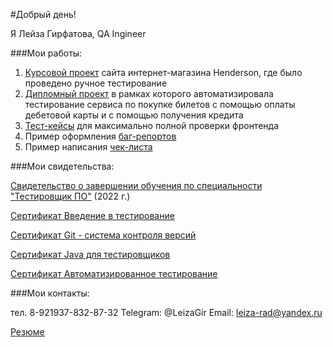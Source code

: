 #Добрый день!

Я Лейза Гирфатова, QA Ingineer 

###Мои работы:

1. [Курсовой проект](https://docs.google.com/document/d/1oycua0AdqkDDp5KD2LZlRfssTHDqULnaGHgKpF_GL8A/edit?usp=sharing) сайта интернет-магазина Henderson, где было проведено ручное тестирование
2. [Дипломный проект](https://github.com/Leiza111/Diplom_QA) в рамках которого автоматизировала тестирование сервиса по покупке билетов с помощью оплаты дебетовой карты и с помощью получения кредита
3. [Тест-кейсы](https://docs.google.com/spreadsheets/d/1bh9-8NagT7vaYSJf8nXI95ioRUFJ0GeAH3tTYo24nOI/edit?usp=sharing) для максимально полной проверки фронтенда
4. Пример оформления [баг-репортов](https://docs.google.com/spreadsheets/d/1v_2-39KiS6hCwdwk5o2TxYIzHmZTMp6DuJMH1cJg0_4/edit?usp=sharing)
5. Пример написания [чек-листа](https://docs.google.com/spreadsheets/d/1ioBrOeACZjz9D4Jjehw7j_vehrWAewJcyxVH2rGy4K8/edit?usp=sharing)

###Мои свидетельства:

[Свидетельство о завершении обучения по специальности "Тестировщик ПО"](https://disk.yandex.ru/i/YP65J5L03Pwutw) (2022 г.)

[Сертификат Введение в тестирование](https://disk.yandex.ru/i/BJlEsLhmUEyK0Q)

[Сертификат Git - система контроля версий](https://disk.yandex.ru/i/kIze1lh9gPMf2A)

[Сертификат Java для тестировщиков](https://disk.yandex.ru/i/ABbE1mTJ1iP8bQ)

[Сертификат Автоматизированное тестирование](https://disk.yandex.ru/i/JLhot-cs1yxDew)


###Мои контакты:

тел. 8-921937-832-87-32
Telegram: @LeizaGir
Email: leiza-rad@yandex.ru

[Резюме]()
